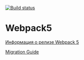 [![Build status](https://ci.appveyor.com/api/projects/status/kvd18189v2jh9lxv/branch/master?svg=true)](https://ci.appveyor.com/project/samoylovxo/ahj-homework-1-env/branch/master)

# Webpack5

[Информация о релизе Webpack 5](https://webpack.js.org/blog/2020-10-10-webpack-5-release/)

[Migration Guide](https://webpack.js.org/migrate/5/)
